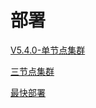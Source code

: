 # 部署

[V5.4.0-单节点集群](V5.4.0-单节点集群/V5.4.0-单节点集群.md "V5.4.0-单节点集群")

[三节点集群](三节点集群/三节点集群.md "三节点集群")

[最快部署](最快部署/最快部署.md "最快部署")

